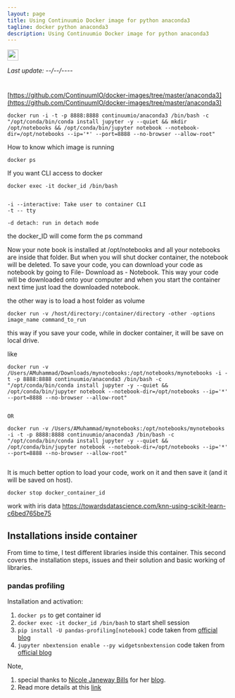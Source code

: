 ```yaml
---
layout: page
title: Using Continuumio Docker image for python anaconda3
tagline: docker python anaconda3
description: Using Continuumio Docker image for python anaconda3
---
```


<a href="https://twitter.com/intent/tweet?text=<title with %20 for each space>%20https://mnahmad.github.io/scriptndebug/pages/<url-post>%20@mnabiahmad"><img src="https://mnahmad.github.io/scriptndebug/twiter-icon-15.jpg" height="25" width="25"></a>

*Last update: --/--/----*

#


[https://github.com/ContinuumIO/docker-images/tree/master/anaconda3](https://github.com/ContinuumIO/docker-images/tree/master/anaconda3)


```
docker run -i -t -p 8888:8888 continuumio/anaconda3 /bin/bash -c "/opt/conda/bin/conda install jupyter -y --quiet && mkdir /opt/notebooks && /opt/conda/bin/jupyter notebook --notebook-dir=/opt/notebooks --ip='*' --port=8888 --no-browser --allow-root"
```


How to know which image is running

```
docker ps
```

If you want CLI access to docker

```
docker exec -it docker_id /bin/bash


-i --interactive: Take user to container CLI
-t -- tty

-d detach: run in detach mode

```

the docker_ID will come form the ps command

Now your note book is installed at /opt/notebooks and all your notebooks are inside that folder. But when you will shut docker container, the notebook will be deleted. To save your code, you can download your code as notebook by going to File- Download as - Notebook. This way your code will be downloaded onto your computer and when you start the container next time just load the downloaded notebook.

the other way is to load a host folder as volume

```
docker run -v /host/directory:/container/directory -other -options image_name command_to_run
```
this way if you save your code, while in docker container, it will be save on local drive.

like

```
docker run -v /Users/AMuhammad/Downloads/mynotebooks:/opt/notebooks/mynotebooks -i -t -p 8888:8888 continuumio/anaconda3 /bin/bash -c "/opt/conda/bin/conda install jupyter -y --quiet && /opt/conda/bin/jupyter notebook --notebook-dir=/opt/notebooks --ip='*' --port=8888 --no-browser --allow-root"


OR

docker run -v /Users/AMuhammad/mynotebooks:/opt/notebooks/mynotebooks -i -t -p 8888:8888 continuumio/anaconda3 /bin/bash -c "/opt/conda/bin/conda install jupyter -y --quiet && /opt/conda/bin/jupyter notebook --notebook-dir=/opt/notebooks --ip='*' --port=8888 --no-browser --allow-root"


```

It is much better option to load your code, work on it and then save it (and it will be saved on host).

```
docker stop docker_container_id
```


work with iris data https://towardsdatascience.com/knn-using-scikit-learn-c6bed765be75




## Installations inside container
From time to time, I test different libraries inside this container. This second covers the installation steps, issues and their solution and basic working of libraries.

### pandas profiling

Installation and activation:

1. `docker ps` to get container id
2. `docker exec -it docker_id /bin/bash` to start shell session
3. `pip install -U pandas-profiling[notebook]` code taken from [official blog](https://pandas-profiling.github.io/pandas-profiling/docs/master/rtd/pages/introduction.html)
4. `jupyter nbextension enable --py widgetsnbextension` code taken from [official blog](https://pandas-profiling.github.io/pandas-profiling/docs/master/rtd/pages/introduction.html)



Note,
1. special thanks to [Nicole Janeway Bills](https://medium.com/@nicolejaneway) for her [blog](https://towardsdatascience.com/10-underrated-python-skills-dfdff5741fdf).
2. Read more details at this [link](https://pandas-profiling.github.io/pandas-profiling/docs/master/rtd/pages/introduction.html)

